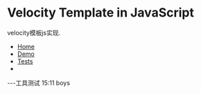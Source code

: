 # Velocity Template in JavaScript

velocity模板js实现.

- [Home](http://gallery.kissyui.com/velocity/1.1/guide/index.html)
- [Demo](http://gallery.kissyui.com/velocity/1.1/demo/index.html)
- [Tests](http://gallery.kissyui.com/velocity/1.1/spec/index.html)
- 





---工具测试 15:11 boys

